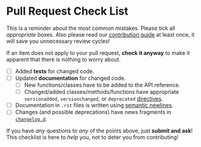 # Pull Request Check List

This is a reminder about the most common mistakes. Please tick all _appropriate_ boxes. Also please read our [contribution guide](https://github.com/jmaces/torch-adf/blob/main/.github/CONTRIBUTING.rst) at least once, it will save you unnecessary review cycles!

If an item does not apply to your pull request, **check it anyway** to make it apparent that there is nothing to worry about.

- [ ] Added **tests** for changed code.
- [ ] Updated **documentation** for changed code.
  - [ ] New functions/classes have to be added to the API reference.
  - [ ] Changed/added classes/methods/functions have appropriate `versionadded`, `versionchanged`, or `deprecated` [directives](http://www.sphinx-doc.org/en/stable/markup/para.html#directive-versionadded).
- [ ] Documentation in `.rst` files is written using [semantic newlines](https://rhodesmill.org/brandon/2012/one-sentence-per-line/).
- [ ] Changes (and possible deprecations) have news fragments in [`changelog.d`](https://github.com/jmaces/torch-adf/blob/master/changelog.d).

If you have _any_ questions to _any_ of the points above, just **submit and ask**! This checklist is here to _help_ you, not to deter you from contributing!
